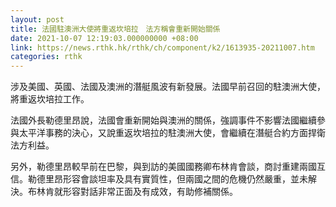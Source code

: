 ```yaml
---
layout: post
title: 法國駐澳洲大使將重返坎培拉　法方稱會重新開始關係
date: 2021-10-07 12:19:03.000000000 +08:00
link: https://news.rthk.hk/rthk/ch/component/k2/1613935-20211007.htm
categories: rthk
---
```


涉及美國、英國、法國及澳洲的潛艇風波有新發展。法國早前召回的駐澳洲大使，將重返坎培拉工作。

法國外長勒德里昂說，法國會重新開始與澳洲的關係，強調事件不影響法國繼續參與太平洋事務的決心，又說重返坎培拉的駐澳洲大使，會繼續在潛艇合約方面捍衛法方利益。

另外，勒德里昂較早前在巴黎，與到訪的美國國務卿布林肯會談，商討重建兩國互信。勒德里昂形容會談坦率及具有實質性，但兩國之間的危機仍然嚴重，並未解決。布林肯就形容對話非常正面及有成效，有助修補關係。
